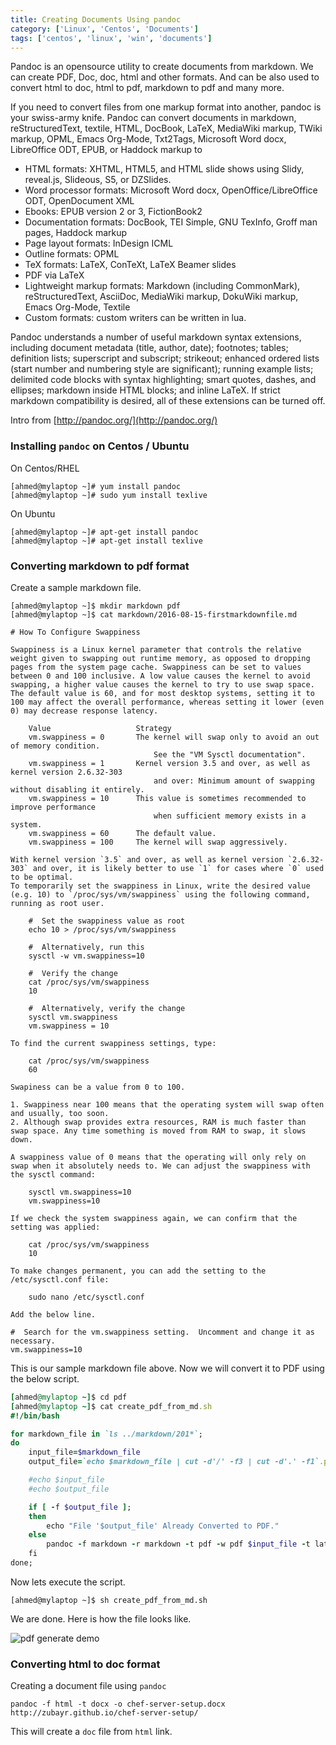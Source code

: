 ```yaml
---
title: Creating Documents Using pandoc
category: ['Linux', 'Centos', 'Documents']
tags: ['centos', 'linux', 'win', 'documents']
---
```


Pandoc is an opensource utility to create documents from markdown. We can create PDF, Doc, doc, html and other formats. And can be also used to convert html to doc, html to pdf, markdown to pdf and many more.

If you need to convert files from one markup format into another, pandoc is your swiss-army knife. Pandoc can convert documents in markdown, reStructuredText, textile, HTML, DocBook, LaTeX, MediaWiki markup, TWiki markup, OPML, Emacs Org-Mode, Txt2Tags, Microsoft Word docx, LibreOffice ODT, EPUB, or Haddock markup to

- HTML formats: XHTML, HTML5, and HTML slide shows using Slidy, reveal.js, Slideous, S5, or DZSlides.
- Word processor formats: Microsoft Word docx, OpenOffice/LibreOffice ODT, OpenDocument XML
- Ebooks: EPUB version 2 or 3, FictionBook2
- Documentation formats: DocBook, TEI Simple, GNU TexInfo, Groff man pages, Haddock markup
- Page layout formats: InDesign ICML
- Outline formats: OPML
- TeX formats: LaTeX, ConTeXt, LaTeX Beamer slides
- PDF via LaTeX
- Lightweight markup formats: Markdown (including CommonMark), reStructuredText, AsciiDoc, MediaWiki markup, DokuWiki markup, Emacs Org-Mode, Textile
- Custom formats: custom writers can be written in lua.

Pandoc understands a number of useful markdown syntax extensions, including document metadata (title, author, date); footnotes; tables; definition lists; superscript and subscript; strikeout; enhanced ordered lists (start number and numbering style are significant); running example lists; delimited code blocks with syntax highlighting; smart quotes, dashes, and ellipses; markdown inside HTML blocks; and inline LaTeX. If strict markdown compatibility is desired, all of these extensions can be turned off.


Intro from [http://pandoc.org/](http://pandoc.org/)

### Installing `pandoc` on Centos / Ubuntu

On Centos/RHEL

	[ahmed@mylaptop ~]# yum install pandoc
	[ahmed@mylaptop ~]# sudo yum install texlive
					  
					  
On Ubuntu             
					  
	[ahmed@mylaptop ~]# apt-get install pandoc
	[ahmed@mylaptop ~]# apt-get install texlive 	

### Converting markdown to pdf format

Create a sample markdown file.

	[ahmed@mylaptop ~]$ mkdir markdown pdf
	[ahmed@mylaptop ~]$ cat markdown/2016-08-15-firstmarkdownfile.md

	# How To Configure Swappiness
	
	Swappiness is a Linux kernel parameter that controls the relative weight given to swapping out runtime memory, as opposed to dropping pages from the system page cache. Swappiness can be set to values between 0 and 100 inclusive. A low value causes the kernel to avoid swapping, a higher value causes the kernel to try to use swap space. The default value is 60, and for most desktop systems, setting it to 100 may affect the overall performance, whereas setting it lower (even 0) may decrease response latency.
	
	    Value	                Strategy
	    vm.swappiness = 0	    The kernel will swap only to avoid an out of memory condition. 
	                                See the "VM Sysctl documentation".
	    vm.swappiness = 1	    Kernel version 3.5 and over, as well as kernel version 2.6.32-303 
	                                and over: Minimum amount of swapping without disabling it entirely.
	    vm.swappiness = 10	    This value is sometimes recommended to improve performance 
	                                when sufficient memory exists in a system.
	    vm.swappiness = 60	    The default value.
	    vm.swappiness = 100     The kernel will swap aggressively.
	
	With kernel version `3.5` and over, as well as kernel version `2.6.32-303` and over, it is likely better to use `1` for cases where `0` used to be optimal.
	To temporarily set the swappiness in Linux, write the desired value (e.g. 10) to `/proc/sys/vm/swappiness` using the following command, running as root user.   
	
	    #  Set the swappiness value as root
	    echo 10 > /proc/sys/vm/swappiness
	
	    #  Alternatively, run this 
	    sysctl -w vm.swappiness=10
	
	    #  Verify the change
	    cat /proc/sys/vm/swappiness
	    10
	
	    #  Alternatively, verify the change
	    sysctl vm.swappiness
	    vm.swappiness = 10
	    
	To find the current swappiness settings, type:
	
		cat /proc/sys/vm/swappiness
		60
	
	Swapiness can be a value from 0 to 100. 
	
	1. Swappiness near 100 means that the operating system will swap often and usually, too soon. 
	2. Although swap provides extra resources, RAM is much faster than swap space. Any time something is moved from RAM to swap, it slows down.
	
	A swappiness value of 0 means that the operating will only rely on swap when it absolutely needs to. We can adjust the swappiness with the sysctl command:
	
		sysctl vm.swappiness=10
		vm.swappiness=10
	
	If we check the system swappiness again, we can confirm that the setting was applied:
	
		cat /proc/sys/vm/swappiness
		10
	
	To make changes permanent, you can add the setting to the /etc/sysctl.conf file:
	
		sudo nano /etc/sysctl.conf
	
	Add the below line.
	
	#  Search for the vm.swappiness setting.  Uncomment and change it as necessary.
	vm.swappiness=10

This is our sample markdown file above. Now we will convert it to PDF using the below script.

~~~ ruby
[ahmed@mylaptop ~]$ cd pdf
[ahmed@mylaptop ~]$ cat create_pdf_from_md.sh
#!/bin/bash

for markdown_file in `ls ../markdown/201*`; 
do
    input_file=$markdown_file 
    output_file=`echo $markdown_file | cut -d'/' -f3 | cut -d'.' -f1`.pdf

    #echo $input_file
    #echo $output_file

    if [ -f $output_file ];
    then
        echo "File '$output_file' Already Converted to PDF."
    else
        pandoc -f markdown -r markdown -t pdf -w pdf $input_file -t latex -o $output_file -V geometry:"left=2.0cm, right=2.0cm,top=1.0cm, bottom=1.0cm" --latex-engine=xelatex
    fi
done;
~~~

Now lets execute the script.

	[ahmed@mylaptop ~]$ sh create_pdf_from_md.sh
	
We are done. Here is how the file looks like.

![pdf generate demo](https://zubayr.github.io/images/pdf_gen_demo.PNG)

### Converting html to doc format

Creating a document file using `pandoc`

	pandoc -f html -t docx -o chef-server-setup.docx http://zubayr.github.io/chef-server-setup/

This will create a `doc` file from `html` link.
